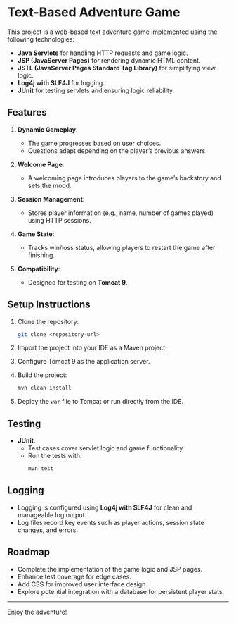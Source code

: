 # Text-Based Adventure Game

This project is a web-based text adventure game implemented using the following technologies:

- **Java Servlets** for handling HTTP requests and game logic.
- **JSP (JavaServer Pages)** for rendering dynamic HTML content.
- **JSTL (JavaServer Pages Standard Tag Library)** for simplifying view logic.
- **Log4j with SLF4J** for logging.
- **JUnit** for testing servlets and ensuring logic reliability.

## Features

1. **Dynamic Gameplay**:
    - The game progresses based on user choices.
    - Questions adapt depending on the player’s previous answers.

2. **Welcome Page**:
    - A welcoming page introduces players to the game’s backstory and sets the mood.

3. **Session Management**:
    - Stores player information (e.g., name, number of games played) using HTTP sessions.

4. **Game State**:
    - Tracks win/loss status, allowing players to restart the game after finishing.

5. **Compatibility**:
    - Designed for testing on **Tomcat 9**.

## Setup Instructions

1. Clone the repository:
   ```bash
   git clone <repository-url>
   ```

2. Import the project into your IDE as a Maven project.

3. Configure Tomcat 9 as the application server.

4. Build the project:
   ```bash
   mvn clean install
   ```

5. Deploy the `war` file to Tomcat or run directly from the IDE.

## Testing

- **JUnit**:
    - Test cases cover servlet logic and game functionality.
    - Run the tests with:
      ```bash
      mvn test
      ```

## Logging

- Logging is configured using **Log4j with SLF4J** for clean and manageable log output.
- Log files record key events such as player actions, session state changes, and errors.

## Roadmap

- Complete the implementation of the game logic and JSP pages.
- Enhance test coverage for edge cases.
- Add CSS for improved user interface design.
- Explore potential integration with a database for persistent player stats.

---

Enjoy the adventure!

